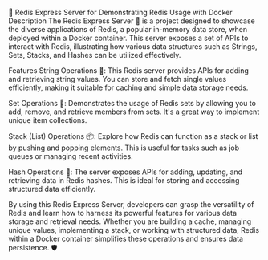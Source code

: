 🚀 Redis Express Server for Demonstrating Redis Usage with Docker
Description
The Redis Express Server 🚀 is a project designed to showcase the diverse applications of Redis, a popular in-memory data store, when deployed within a Docker container. This server exposes a set of APIs to interact with Redis, illustrating how various data structures such as Strings, Sets, Stacks, and Hashes can be utilized effectively.

Features
String Operations 📜: This Redis server provides APIs for adding and retrieving string values. You can store and fetch single values efficiently, making it suitable for caching and simple data storage needs.

Set Operations 🧩: Demonstrates the usage of Redis sets by allowing you to add, remove, and retrieve members from sets. It's a great way to implement unique item collections.

Stack (List) Operations 📦: Explore how Redis can function as a stack or list by pushing and popping elements. This is useful for tasks such as job queues or managing recent activities.

Hash Operations 🔑: The server exposes APIs for adding, updating, and retrieving data in Redis hashes. This is ideal for storing and accessing structured data efficiently.

By using this Redis Express Server, developers can grasp the versatility of Redis and learn how to harness its powerful features for various data storage and retrieval needs. Whether you are building a cache, managing unique values, implementing a stack, or working with structured data, Redis within a Docker container simplifies these operations and ensures data persistence. 🛡️
